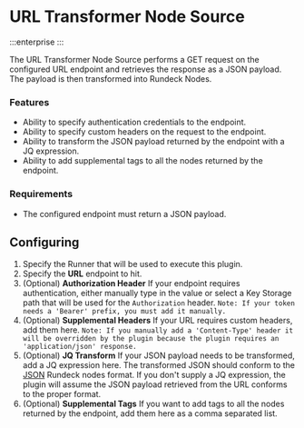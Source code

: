 # URL Transformer Node Source

:::enterprise
:::

The URL Transformer Node Source performs a GET request on the configured URL endpoint
and retrieves the response as a JSON payload. The payload is then transformed into
Rundeck Nodes.

### Features
* Ability to specify authentication credentials to the endpoint.
* Ability to specify custom headers on the request to the endpoint.
* Ability to transform the JSON payload returned by the endpoint with a JQ expression.
* Ability to add supplemental tags to all the nodes returned by the endpoint.

### Requirements
* The configured endpoint must return a JSON payload.

## Configuring

1. Specify the Runner that will be used to execute this plugin.
1. Specify the **URL** endpoint to hit.
1. (Optional) **Authorization Header** If your endpoint requires authentication, either manually type in the value
or select a Key Storage path that will be used for the `Authorization` header.
`Note: If your token needs a 'Bearer' prefix, you must add it manually.`
1. (Optional) **Supplemental Headers** If your URL requires custom headers, add them here.
`Note: If you manually add a 'Content-Type' header it will be overridden by the plugin because the plugin
requires an 'application/json' response.`
1. (Optional) **JQ Transform** If your JSON payload needs to be transformed, add a JQ expression here.
The transformed JSON should conform to the [JSON](/manual/document-format-reference/resource-json-v10.html) Rundeck nodes format.
If you don't supply a JQ expression, the plugin will assume the JSON payload retrieved from the URL conforms to the proper format.
1. (Optional) **Supplemental Tags** If you want to add tags to all the nodes returned by the endpoint, add them here as a comma separated list.
